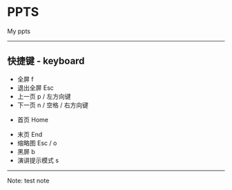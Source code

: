 # PPTS

My ppts

---

## 快捷键 - keyboard

<div class="fragment" />

- 全屏  f
- 退出全屏  Esc
- 上一页  p / 左方向键
- 下一页  n / 空格 / 右方向键
* <!-- .element: class="fragment" --> 首页  Home
- 末页  End
- 缩略图  Esc / o
- 黑屏  b
- 演讲提示模式  s

---

Note: test note

